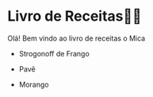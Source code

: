 # Livro de Receitas:woman_cook:

Olá! Bem vindo ao livro de receitas o Mica

- Strogonoff de Frango

- Pavê

- Morango

  